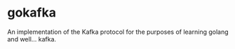 # gokafka
An implementation of the Kafka protocol for the purposes of learning golang and well... kafka.
